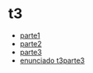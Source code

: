 # t3
- [parte1](t3/t3parte1.pl)
- [parte2](t3/t3parte2.pl)
- [parte3](t3/t3parte3.pl)
- [enunciado t3parte3](t3/t3parte3.png)
